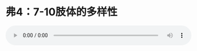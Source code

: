 # 弗4：7-10肢体的多样性

<audio style="width: 100%;" preload="false" controls controlslist="nodownload"><source src="//cdn.wechat.edu.pl/audio/mp3/old/12286.mp3" type="audio/mpeg">Your browser does not support the audio element.</audio>


